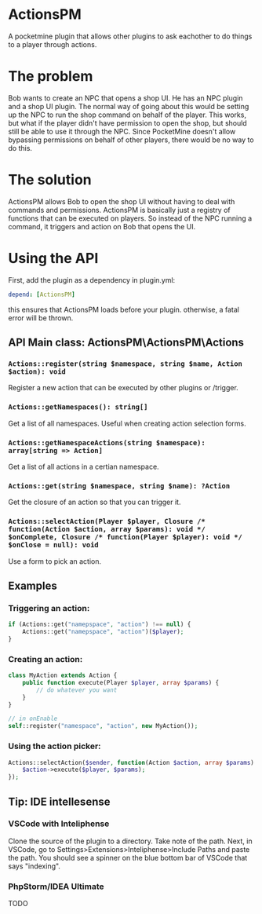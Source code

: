 # ActionsPM
A pocketmine plugin that allows other plugins to ask eachother to do things to a player through actions.

# The problem
Bob wants to create an NPC that opens a shop UI. He has an NPC plugin and a shop UI plugin. The normal way of going about this would be setting up the NPC to run the shop command on behalf of the player. This works, but what if the player didn't have permission to open the shop, but should still be able to use it through the NPC. Since PocketMine doesn't allow bypassing permissions on behalf of other players, there would be no way to do this.

# The solution
ActionsPM allows Bob to open the shop UI without having to deal with commands and permissions. ActionsPM is basically just a registry of functions that can be executed on players. So instead of the NPC running a command, it triggers and action on Bob that opens the UI.

# Using the API
First, add the plugin as a dependency in plugin.yml:
```yaml
depend: [ActionsPM]
```
this ensures that ActionsPM loads before your plugin.
otherwise, a fatal error will be thrown.
## API Main class: ActionsPM\ActionsPM\Actions
### `Actions::register(string $namespace, string $name, Action $action): void`
Register a new action that can be executed by other plugins or /trigger.

### `Actions::getNamespaces(): string[]`
Get a list of all namespaces. Useful when creating action selection forms.

### `Actions::getNamespaceActions(string $namespace): array[string => Action]`
Get a list of all actions in a certian namespace.

### `Actions::get(string $namespace, string $name): ?Action`
Get the closure of an action so that you can trigger it.

### `Actions::selectAction(Player $player, Closure /* function(Action $action, array $params): void */ $onComplete, Closure /* function(Player $player): void */ $onClose = null): void`
Use a form to pick an action.

## Examples
### Triggering an action: 
```php
if (Actions::get("namepspace", "action") !== null) {
    Actions::get("namepspace", "action")($player);
}
```
### Creating an action: 
```php
class MyAction extends Action {
    public function execute(Player $player, array $params) {
        // do whatever you want
    }
}

// in onEnable
self::register("namespace", "action", new MyAction());
```
### Using the action picker:
```php
Actions::selectAction($sender, function(Action $action, array $params) use ($player) {
    $action->execute($player, $params);
});
```

## Tip: IDE intellesense
### VSCode with Inteliphense
Clone the source of the plugin to a directory. Take note of the path. Next, in VSCode, go to Settings>Extensions>Inteliphense>Include Paths and paste the path. You should see a spinner on the blue bottom bar of VSCode that says "indexing".
### PhpStorm/IDEA Ultimate
TODO
